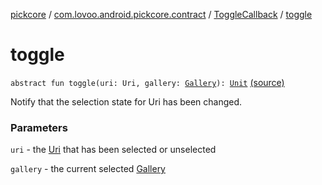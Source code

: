 [pickcore](../../index.md) / [com.lovoo.android.pickcore.contract](../index.md) / [ToggleCallback](index.md) / [toggle](./toggle.md)

# toggle

`abstract fun toggle(uri: Uri, gallery: `[`Gallery`](../../com.lovoo.android.pickcore.model/-gallery/index.md)`): `[`Unit`](https://kotlinlang.org/api/latest/jvm/stdlib/kotlin/-unit/index.html) [(source)](https://github.com/lovoo/android-pickpic/blob/master/pickcore/src/main/kotlin/com/lovoo/android/pickcore/contract/SelectionHolder.kt#L49)

Notify that the selection state for Uri has been changed.

### Parameters

`uri` - the [Uri](#) that has been selected or unselected

`gallery` - the current selected [Gallery](../../com.lovoo.android.pickcore.model/-gallery/index.md)